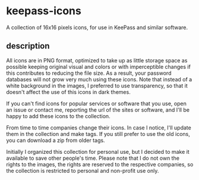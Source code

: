 # keepass-icons
A collection of 16x16 pixels icons, for use in KeePass and similar software.

## description
All icons are in PNG format, optimized to take up as little storage space as possible keeping original visual and colors or with imperceptible changes if this contributes to reducing the file size. As a result, your password databases will not grow very much using these icons. Note that instead of a white background in the images, I preferred to use transparency, so that it doesn't affect the use of this icons in dark themes.

If you can't find icons for popular services or software that you use, open an issue or contact me, reporting the url of the sites or software, and I'll be happy to add these icons to the collection.

From time to time companies change their icons. In case I notice, I'll update them in the collection and make tags. If you still prefer to use the old icons, you can download a zip from older tags.

Initially I organized this collection for personal use, but I decided to make it available to save other people's time. Please note that I do not own the rights to the images, the rights are reserved to the respective companies, so the collection is restricted to personal and non-profit use only.
